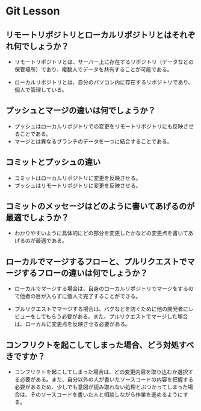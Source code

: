 # Git Lesson

## リモートリポジトリとローカルリポジトリとはそれぞれ何でしょうか？
* リモートリポジトリとは、サーバー上に存在するリポジトリ（データなどの保管場所）であり、複数人でデータを共有することが可能である。

* ローカルリポジトリとは、自分のパソコン内に存在するリポジトリであり、個人で管理している。


## プッシュとマージの違いは何でしょうか？

* プッシュはローカルリポジトリでの変更をリモートリポジトリにも反映させることである。
* マージとは異なるブランチのデータを一つに結合することである。


## コミットとプッシュの違い

* コミットはローカルリポジトリに変更を反映させる。
* プッシュはリモートリポジトリに変更を反映させる。


## コミットのメッセージはどのように書いてあげるのが最適でしょうか？

* わかりやすいように具体的にどの部分を変更したかなどの変更点を書いてあげるのが最適である。


## ローカルでマージするフローと、プルリクエストでマージするフローの違いは何でしょうか？

* ローカルでマージする場合は、自身のローカルリポジトリでマージをするので他者の目が入らずに個人で完了することができる。

* プルリクエストでマージする場合は、バグなどを防ぐために他の開発者にレビューをしてもらう必要がある。また、プルリクエストでマージした場合は、ローカルに変更点を反映させる必要がある。



## コンフリクトを起こしてしまった場合、どう対処すべきですか？

* コンフリクトを起こしてしまった場合は、どの変更内容を取り込むか選択する必要がある。また、自分以外の人が書いたソースコードの内容を把握する必要があるため、少しでも意図が読み取れない処理とぶつかってしまった場合は、そのソースコードを書いた人と相談しながら作業を進めるようにする。


